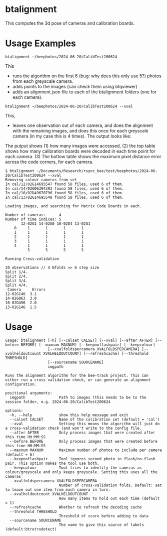 # btalignment
This computes the 3d pose of cameras and calibration boards.

# Usage Examples
```
btalignment ~/beephotos/2024-06-20/CalibTest200624
```
This
- runs the algorithm on the first 6 (bug: why does this only use 5?) photos from each greyscale camera.
- adds points to the images (can check them using btqviewer)
- adds an alignment.json file to each of the btalignment folders (one for each camera).

```
btalignment ~/beephotos/2024-06-20/CalibTest200624 --xval
```
This,
- leaves one observation out of each camera, and does the alignment with the remaining images, and does this once for each greyscale camera (in my case this is 4 times). The output looks like:

The putput shows (1) how many images were accessed, (2) the top table shows how many calibration boards were decoded in each time point for each camera. (3) The bottow table shows the maximum pixel distance error across the code corners, for each camera.

```
$ btalignment ~/Documents/Research/rsync_bee/test/beephotos/2024-06-20/CalibTest200624 --xval
Removing colour cameras from set
In cal/12/02G14695547 found 58 files, used 6 of them.
In cal/14/02G06394393 found 58 files, used 6 of them.
In cal/10/02D49670796 found 58 files, used 6 of them.
In cal/13/02G14695548 found 58 files, used 6 of them.
 
Loading images, and searching for Matrix Code Boards in each.

Number of cameras:      4
Number of time indices: 5
       12-02G1 14-02G0 10-02D4 13-02G1  
    0     1       1       1       1     
    1     1       1       1       1     
    2     1       1       1       1     
    3     1       1       1       1     
    4     1       1       1       1     
          5       5       5       5   

Running Cross-validation

20 observations // 4 Nfolds => 6 step size
Split 1/4.
Split 2/4.
Split 3/4.
Split 4/4.
 Camera     Errors
12-02G146  3.1
14-02G063  3.0
10-02D496  2.0
13-02G146  1.5
```

# Usage
```
usage: btalignment [-h] [--calset CALSET] [--xval] [--after AFTER] [--before BEFORE] [--maxnum MAXNUM] [--keepnoflashpair] [--keepcolour]
                   [--xvalfoldspercamera XVALFOLDSPERCAMERA] [--xvalheldoutcount XVALHELDOUTCOUNT] [--refreshcache] [--threshold THRESHOLD]
                   [--sourcename SOURCENAME]
                   imgpath

Runs the alignment algorithm for the bee-track project. This can either run a cross validation check, or can generate an alignment configuration.

positional arguments:
  imgpath               Path to images (this needs to be to the session folder, e.g. 2024-06-20/CalibTest200624

options:
  -h, --help            show this help message and exit
  --calset CALSET       Name of the calibration set (default = 'cal')
  --xval                Setting this means the algorithm will just do a cross-validation check (and won't write to the config file.
  --after AFTER         Only process images that were created after this time HH:MM:SS
  --before BEFORE       Only process images that were created before this time HH:MM:SS
  --maxnum MAXNUM       Maximum number of photos to include per camera (default = 6)
  --keepnoflashpair     Tool ignores second photo in flash/no-flash pair. This option makes the tool use both.
  --keepcolour          Tool tries to identify the cameras as colour/greyscale and only keeps greyscale. Setting this uses all the cameras
  --xvalfoldspercamera XVALFOLDSPERCAMERA
                        Number of cross-validation folds. Default: set to leave out one item from each camera in turn.
  --xvalheldoutcount XVALHELDOUTCOUNT
                        How many items to hold out each time (default = 1)
  --refreshcache        Whether to refresh the decoding cache
  --threshold THRESHOLD
                        Threshold of score before adding to data
  --sourcename SOURCENAME
                        The name to give this source of labels (default:btretrodetect)
```
